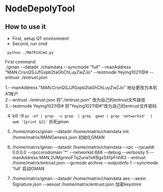 # NodeDepolyTool
## How to use it
* First, setup QT environment
* Second, run cmd
```linux
 python ./MATRIXCmd.py
```

First command  
./gman --datadir ./chaindata --syncmode "full" --manAddress "MAN.CrsnQSJJfGxpb2taGhChLuyZwZJo" --testmode Yeying1021!@# --entrust ./entrust.json   


1.--manAddress "MAN.CrsnQSJJfGxpb2taGhChLuyZwZJo" 地址更改为本机A1账户  
2.--entrust ./entrust.json 将"./entrust.json" 改为自己的entrust文件路径  
3.--testmode Yeying1021!@#  将"Yeying1021!@#"改为自己的entrust文件密码  

4. kill -9  `ps -ef | grep  -v grep  | grep  gman | grep 'networkid'  | awk '{print $2}'`   杀死gman  

5. /home/matrix/gman --datadir /home/matrix/chaindata  init /home/matrix/MANGenesis.json  初始化GMAN  

6. /home/matrix/gman --datadir /home/matrix/chaindata --rpc --rpcaddr 0.0.0.0 --rpccorsdomain '*' --networkid 666 --debug --verbosity 5 --manAddress MAN.2UMgrmoFTq2urw1xKBgx5XfpFnhR3 --entrust /home/matrix/entrust.json --gcmode archive --outputinfo 1 --syncmode 'full'  启动GMAN  

7. /home/matrix/gman  --datadir /home/matrix/chaindata aes --aesin Signature.json --aesout /home/matrix/entrust.json  加密keystore  
